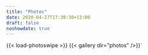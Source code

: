 ```yaml
---
title: "Photos"
date: 2020-04-27T17:38:30+12:00
draft: false
noshowdate: true
---
```

{{< load-photoswipe >}}
{{< gallery dir="photos" />}}`